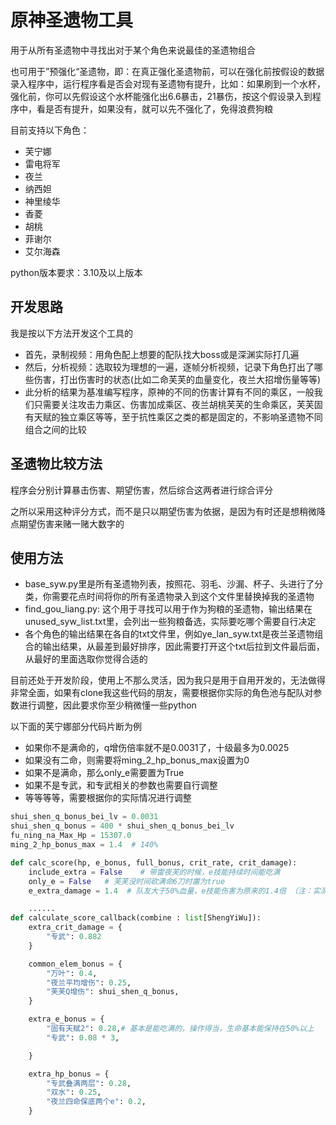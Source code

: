 # 原神圣遗物工具

用于从所有圣遗物中寻找出对于某个角色来说最佳的圣遗物组合

也可用于”预强化“圣遗物，即：在真正强化圣遗物前，可以在强化前按假设的数据录入程序中，运行程序看是否会对现有圣遗物有提升，比如：如果刷到一个水杯，强化前，你可以先假设这个水杯能强化出6.6暴击，21暴伤，按这个假设录入到程序中，看是否有提升，如果没有，就可以先不强化了，免得浪费狗粮

目前支持以下角色：

* 芙宁娜
* 雷电将军
* 夜兰
* 纳西妲
* 神里绫华
* 香菱
* 胡桃
* 菲谢尔
* 艾尔海森

python版本要求：3.10及以上版本

## 开发思路

我是按以下方法开发这个工具的

* 首先，录制视频：用角色配上想要的配队找大boss或是深渊实际打几遍
* 然后，分析视频：选取较为理想的一遍，逐帧分析视频，记录下角色打出了哪些伤害，打出伤害时的状态(比如二命芙芙的血量变化，夜兰大招增伤量等等)
* 此分析的结果为基准编写程序，原神的不同的伤害计算有不同的乘区，一般我们只需要关注攻击力乘区、伤害加成乘区、夜兰胡桃芙芙的生命乘区，芙芙固有天赋的独立乘区等等，至于抗性乘区之类的都是固定的，不影响圣遗物不同组合之间的比较

## 圣遗物比较方法

程序会分别计算暴击伤害、期望伤害，然后综合这两者进行综合评分

之所以采用这种评分方式，而不是只以期望伤害为依据，是因为有时还是想稍微降点期望伤害来赌一赌大数字的

## 使用方法

* base_syw.py里是所有圣遗物列表，按照花、羽毛、沙漏、杯子、头进行了分类，你需要花点时间将你的所有圣遗物录入到这个文件里替换掉我的圣遗物
* find_gou_liang.py: 这个用于寻找可以用于作为狗粮的圣遗物，输出结果在unused_syw_list.txt里，会列出一些狗粮备选，实际要吃哪个需要自行决定
* 各个角色的输出结果在各自的txt文件里，例如ye_lan_syw.txt是夜兰圣遗物组合的输出结果，从最差到最好排序，因此需要打开这个txt后拉到文件最后面，从最好的里面选取你觉得合适的

目前还处于开发阶段，使用上不那么灵活，因为我只是用于自用开发的，无法做得非常全面，如果有clone我这些代码的朋友，需要根据你实际的角色池与配队对参数进行调整，因此要求你至少稍微懂一些python

以下面的芙宁娜部分代码片断为例

* 如果你不是满命的，q增伤倍率就不是0.0031了，十级最多为0.0025
* 如果没有二命，则需要将ming_2_hp_bonus_max设置为0
* 如果不是满命，那么only_e需要置为True
* 如果不是专武，和专武相关的参数也需要自行调整
* 等等等等，需要根据你的实际情况进行调整

```python
shui_shen_q_bonus_bei_lv = 0.0031
shui_shen_q_bonus = 400 * shui_shen_q_bonus_bei_lv
fu_ning_na_Max_Hp = 15307.0
ming_2_hp_bonus_max = 1.4  # 140%

def calc_score(hp, e_bonus, full_bonus, crit_rate, crit_damage):
    include_extra = False    # 带雷夜芙的时候，e技能持续时间能吃满
    only_e = False   # 芙芙没时间砍满命6刀时置为true
    e_extra_damage = 1.4  # 队友大于50%血量，e技能伤害为原来的1.4倍 （注：实测为1.542倍)

    ......
def calculate_score_callback(combine : list[ShengYiWu]):
    extra_crit_damage = {
        "专武": 0.882
    }

    common_elem_bonus = {
        "万叶": 0.4,
        "夜兰平均增伤": 0.25,
        "芙芙Q增伤": shui_shen_q_bonus,
    }

    extra_e_bonus = {
        "固有天赋2": 0.28,# 基本是能吃满的，操作得当，生命基本能保持在50%以上
        "专武": 0.08 * 3,

    }

    extra_hp_bonus = {
        "专武叠满两层": 0.28,
        "双水": 0.25,
        "夜兰四命保底两个e": 0.2,
    }
```
